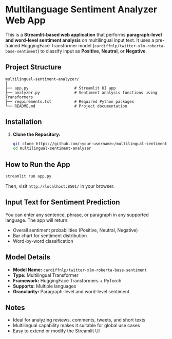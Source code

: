 #  Multilanguage Sentiment Analyzer Web App

This is a **Streamlit-based web application** that performs **paragraph-level and word-level sentiment analysis** on multilingual input text. It uses a pre-trained HuggingFace Transformer model (`cardiffnlp/twitter-xlm-roberta-base-sentiment`) to classify input as **Positive**, **Neutral**, or **Negative**.

##  Project Structure

```
multilingual-sentiment-analyzer/
│
├── app.py                    # Streamlit UI app
├── analyzer.py               # Sentiment analysis functions using Transformers
├── requirements.txt          # Required Python packages
└── README.md                 # Project documentation
```

##  Installation

1. **Clone the Repository:**

   ```bash
   git clone https://github.com/<your-username>/multilingual-sentiment-analyzer.git
   cd multilingual-sentiment-analyzer
   ```


##  How to Run the App

```bash
streamlit run app.py
```

Then, visit `http://localhost:8501/` in your browser.

## Input Text for Sentiment Prediction

You can enter any sentence, phrase, or paragraph in any supported language. The app will return:

* Overall sentiment probabilities (Positive, Neutral, Negative)
* Bar chart for sentiment distribution
* Word-by-word classification

##  Model Details

* **Model Name:** `cardiffnlp/twitter-xlm-roberta-base-sentiment`
* **Type:** Multilingual Transformer
* **Framework:** HuggingFace Transformers + PyTorch
* **Supports:** Multiple languages
* **Granularity:** Paragraph-level and word-level sentiment

##  Notes

* Ideal for analyzing reviews, comments, tweets, and short texts
* Multilingual capability makes it suitable for global use cases
* Easy to extend or modify the Streamlit UI

